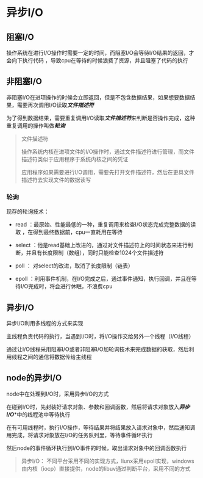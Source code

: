 # 异步I/O

## 阻塞I/O

操作系统在进行I/O操作时需要一定的时间，而阻塞I/O会等待I/O结果的返回，才会向下执行代码
，导致cpu在等待的时候浪费了资源，并且阻塞了代码的执行

## 非阻塞I/O

非阻塞I/O在进项操作的时候会立即返回，但是不包含数据结果，如果想要数据结果，需要再次调用I/O读取***文件描述符***

为了得到数据结果，需要重复调用I/O读取***文件描述符***来判断是否操作完成，这种重复调用的操作叫做***轮询***

> 文件描述符
> 
>操作系统内核在进项文件的I/O操作时，通过文件描述符进行管理，而文件描述符类似于应用程序于系统内核之间的凭证
> 
> 应用程序如果需要进行I/O调用，需要先打开文件描述符，然后在更具文件描述符去实现文件的数据读写

### 轮询

现存的轮询技术：

* read ：最原始、性能最低的一种，重复调用来检查I/O状态完成完整数据的读取 ，在得到最终数据前，cpu一直耗用在等待

* select ：他是read基础上改进的，通过对文件描述符上的时间状态来进行判断，并且有长度限制（数组），同时只能检查1024个文件描述符

* poll ： 对select的改进，取消了长度限制（链表）

* epoll ：利用事件机制，在I/O完成之后，通过事件通知，执行回调，并且在等待I/O完成时，将会进行休眠，不浪费cpu

## 异步I/O

异步I/O利用多线程的方式来实现

主线程负责代码的执行，当遇到I/O时，将I/O操作交给另外一个线程（I/O线程）

通过让I/O线程采用阻塞I/O或者非阻塞I/O加轮询技术来完成数据的获取，然后利用线程之间的通信将数据传给主线程


## node的异步I/O

node中在处理到I/O时，采用异步I/O的方式

在碰到I/O时，先封装好请求对象、参数和回调函数，然后将请求对象放入***异步I/O****中的线程池中等待执行

在有可用线程时，执行I/O操作，等待结果并将结果放入请求对象中，然后通知调用完成，将请求对象放在I/O的任务队列里，等待事件循环执行

然后node的事件循环执行到I/O事件的时候，取出请求对象中的回调函数执行

> 异步I/O： 不同平台采用不同的实现方式，liunx采用epoll实现，windows由内核（iocp）直接提供，node的libuv通过判断平台，采用不同的方式

